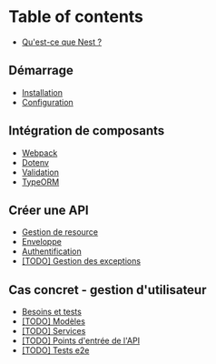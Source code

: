 # Table of contents

* [Qu'est-ce que Nest ?](README.md)

## Démarrage

* [Installation](demarrage/installation.md)
* [Configuration](demarrage/configuration.md)

## Intégration de composants

* [Webpack](integration-de-composants/webpack.md)
* [Dotenv](integration-de-composants/dotenv.md)
* [Validation](integration-de-composants/validation.md)
* [TypeORM](integration-de-composants/typeorm.md)

## Créer une API

* [Gestion de resource](creer-une-api/gestion-de-resource.md)
* [Enveloppe](creer-une-api/enveloppe.md)
* [Authentification](creer-une-api/authentification.md)
* [\[TODO\] Gestion des exceptions](creer-une-api/gestion-des-exceptions.md)

## Cas concret - gestion d'utilisateur

* [Besoins et tests](cas-concret/besoins-et-tests.md)
* [\[TODO\] Modèles](cas-concret/modeles.md)
* [\[TODO\] Services](cas-concret/services.md)
* [\[TODO\] Points d'entrée de l'API](cas-concret/points-dentree-de-lapi.md)
* [\[TODO\] Tests e2e](cas-concret/todo-tests-e2e.md)

